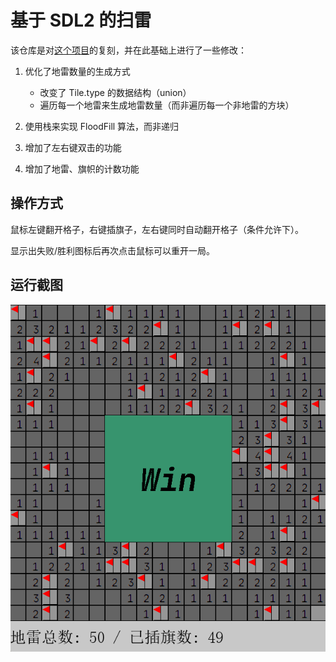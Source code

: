 # 基于 SDL2 的扫雷

该仓库是对[这个项目](https://github.com/VisualGMQ/mine-sweep-SDL2)的复刻，并在此基础上进行了一些修改：

1. 优化了地雷数量的生成方式

   - 改变了 Tile.type 的数据结构（union）
   - 遍历每一个地雷来生成地雷数量（而非遍历每一个非地雷的方块）

2. 使用栈来实现 FloodFill 算法，而非递归

3. 增加了左右键双击的功能

4. 增加了地雷、旗帜的计数功能

## 操作方式

鼠标左键翻开格子，右键插旗子，左右键同时自动翻开格子（条件允许下）。

显示出失败/胜利图标后再次点击鼠标可以重开一局。

## 运行截图

![snapshot](./snapshots/snapshot.png)

